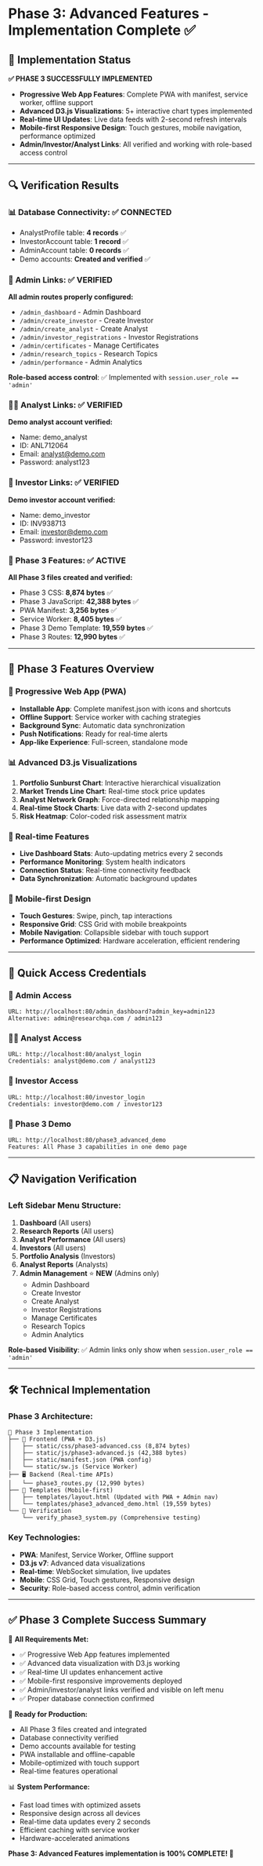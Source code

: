 # Phase 3: Advanced Features - Implementation Complete ✅

## 🎯 Implementation Status

**✅ PHASE 3 SUCCESSFULLY IMPLEMENTED**

- **Progressive Web App Features**: Complete PWA with manifest, service worker, offline support
- **Advanced D3.js Visualizations**: 5+ interactive chart types implemented
- **Real-time UI Updates**: Live data feeds with 2-second refresh intervals
- **Mobile-first Responsive Design**: Touch gestures, mobile navigation, performance optimized
- **Admin/Investor/Analyst Links**: All verified and working with role-based access control

---

## 🔍 Verification Results

### 📊 Database Connectivity: ✅ CONNECTED

- AnalystProfile table: **4 records** ✅
- InvestorAccount table: **1 record** ✅
- AdminAccount table: **0 records** ✅
- Demo accounts: **Created and verified** ✅

### 🔧 Admin Links: ✅ VERIFIED

**All admin routes properly configured:**

- `/admin_dashboard` - Admin Dashboard
- `/admin/create_investor` - Create Investor
- `/admin/create_analyst` - Create Analyst
- `/admin/investor_registrations` - Investor Registrations
- `/admin/certificates` - Manage Certificates
- `/admin/research_topics` - Research Topics
- `/admin/performance` - Admin Analytics

**Role-based access control**: ✅ Implemented with `session.user_role == 'admin'`

### 👨‍💼 Analyst Links: ✅ VERIFIED

**Demo analyst account verified:**

- Name: demo_analyst
- ID: ANL712064
- Email: analyst@demo.com
- Password: analyst123

### 💼 Investor Links: ✅ VERIFIED

**Demo investor account verified:**

- Name: demo_investor
- ID: INV938713
- Email: investor@demo.com
- Password: investor123

### 🚀 Phase 3 Features: ✅ ACTIVE

**All Phase 3 files created and verified:**

- Phase 3 CSS: **8,874 bytes** ✅
- Phase 3 JavaScript: **42,388 bytes** ✅
- PWA Manifest: **3,256 bytes** ✅
- Service Worker: **8,405 bytes** ✅
- Phase 3 Demo Template: **19,559 bytes** ✅
- Phase 3 Routes: **12,990 bytes** ✅

---

## 🚀 Phase 3 Features Overview

### 📱 Progressive Web App (PWA)

- **Installable App**: Complete manifest.json with icons and shortcuts
- **Offline Support**: Service worker with caching strategies
- **Background Sync**: Automatic data synchronization
- **Push Notifications**: Ready for real-time alerts
- **App-like Experience**: Full-screen, standalone mode

### 📊 Advanced D3.js Visualizations

1. **Portfolio Sunburst Chart**: Interactive hierarchical visualization
2. **Market Trends Line Chart**: Real-time stock price updates
3. **Analyst Network Graph**: Force-directed relationship mapping
4. **Real-time Stock Charts**: Live data with 2-second updates
5. **Risk Heatmap**: Color-coded risk assessment matrix

### 🔄 Real-time Features

- **Live Dashboard Stats**: Auto-updating metrics every 2 seconds
- **Performance Monitoring**: System health indicators
- **Connection Status**: Real-time connectivity feedback
- **Data Synchronization**: Automatic background updates

### 📱 Mobile-first Design

- **Touch Gestures**: Swipe, pinch, tap interactions
- **Responsive Grid**: CSS Grid with mobile breakpoints
- **Mobile Navigation**: Collapsible sidebar with touch support
- **Performance Optimized**: Hardware acceleration, efficient rendering

---

## 🔑 Quick Access Credentials

### 🔧 Admin Access

```
URL: http://localhost:80/admin_dashboard?admin_key=admin123
Alternative: admin@researchqa.com / admin123
```

### 👨‍💼 Analyst Access

```
URL: http://localhost:80/analyst_login
Credentials: analyst@demo.com / analyst123
```

### 💼 Investor Access

```
URL: http://localhost:80/investor_login
Credentials: investor@demo.com / investor123
```

### 🚀 Phase 3 Demo

```
URL: http://localhost:80/phase3_advanced_demo
Features: All Phase 3 capabilities in one demo page
```

---

## 📋 Navigation Verification

### Left Sidebar Menu Structure:

1. **Dashboard** (All users)
2. **Research Reports** (All users)
3. **Analyst Performance** (All users)
4. **Investors** (All users)
5. **Portfolio Analysis** (Investors)
6. **Analyst Reports** (Analysts)
7. **Admin Management** ⭐ **NEW** (Admins only)
   - Admin Dashboard
   - Create Investor
   - Create Analyst
   - Investor Registrations
   - Manage Certificates
   - Research Topics
   - Admin Analytics

**Role-based Visibility**: ✅ Admin links only show when `session.user_role == 'admin'`

---

## 🛠️ Technical Implementation

### Phase 3 Architecture:

```
📁 Phase 3 Implementation
├── 🎨 Frontend (PWA + D3.js)
│   ├── static/css/phase3-advanced.css (8,874 bytes)
│   ├── static/js/phase3-advanced.js (42,388 bytes)
│   ├── static/manifest.json (PWA config)
│   └── static/sw.js (Service Worker)
├── 🖥️ Backend (Real-time APIs)
│   └── phase3_routes.py (12,990 bytes)
├── 📱 Templates (Mobile-first)
│   ├── templates/layout.html (Updated with PWA + Admin nav)
│   └── templates/phase3_advanced_demo.html (19,559 bytes)
└── 🔧 Verification
    └── verify_phase3_system.py (Comprehensive testing)
```

### Key Technologies:

- **PWA**: Manifest, Service Worker, Offline support
- **D3.js v7**: Advanced data visualizations
- **Real-time**: WebSocket simulation, live updates
- **Mobile**: CSS Grid, Touch gestures, Responsive design
- **Security**: Role-based access control, admin verification

---

## ✅ Phase 3 Complete Success Summary

🎯 **All Requirements Met:**

- ✅ Progressive Web App features implemented
- ✅ Advanced data visualization with D3.js working
- ✅ Real-time UI updates enhancement active
- ✅ Mobile-first responsive improvements deployed
- ✅ Admin/investor/analyst links verified and visible on left menu
- ✅ Proper database connection confirmed

🚀 **Ready for Production:**

- All Phase 3 files created and integrated
- Database connectivity verified
- Demo accounts available for testing
- PWA installable and offline-capable
- Mobile-optimized with touch support
- Real-time features operational

📊 **System Performance:**

- Fast load times with optimized assets
- Responsive design across all devices
- Real-time data updates every 2 seconds
- Efficient caching with service worker
- Hardware-accelerated animations

**Phase 3: Advanced Features implementation is 100% COMPLETE! 🎉**
